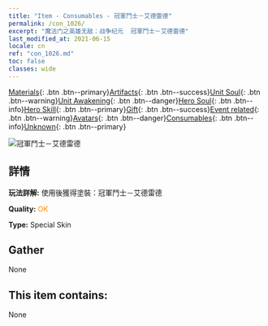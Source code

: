 ```yaml
---
title: "Item - Consumables - 冠軍鬥士－艾德雷德"
permalink: /con_1026/
excerpt: "魔法门之英雄无敌：战争纪元  冠軍鬥士－艾德雷德"
last_modified_at: 2021-06-15
locale: cn
ref: "con_1026.md"
toc: false
classes: wide
---
```

 [Materials](/ItemsCN/){: .btn .btn--primary}[Artifacts](/ItemsCN/Artifacts/){: .btn .btn--success}[Unit Soul](/ItemsCN/UnitSoul/){: .btn .btn--warning}[Unit Awakening](/ItemsCN/UnitAwakening/){: .btn .btn--danger}[Hero Soul](/ItemsCN/HeroSoul/){: .btn .btn--info}[Hero Skill](/ItemsCN/HeroSkill/){: .btn .btn--primary}[Gift](/ItemsCN/Gift/){: .btn .btn--success}[Event related](/ItemsCN/Events/){: .btn .btn--warning}[Avatars](/ItemsCN/Avatars/){: .btn .btn--danger}[Consumables](/ItemsCN/Consumables/){: .btn .btn--info}[Unknown](/ItemsCN/Unknown/){: .btn .btn--primary}

 ![冠軍鬥士－艾德雷德](/images/h/h_Adelaide8.jpg)

## 詳情
 **玩法詳解:** 使用後獲得塗裝：冠軍鬥士－艾德雷德

 **Quality:** <span style="color: #FF8C00">OK</span>

 **Type:** Special Skin

## Gather

  None

## This item contains:

  None

